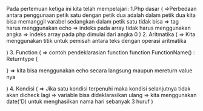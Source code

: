 Pada pertemuan ketiga ini kita telah mempelajari:
1.Php dasar
(
    =>Perbedaan antara penggunaan petik satu dengan petik dua adalah dalam petik dua kita bisa memanggil varabel sedangkan dalam petik satu tidak bisa
=> tag<br> harus menggunakan echo
=> indeks pada array tidak harus menggunakan angka
=> indeks array pada php dimulai dari angka 0
)
2. Aritmatika
(
    => Kita menggunakan titik untuk pemisah antara teks dengan operasi aritmatika

)
3. Function
(
    => contoh pendeklarasian function function FunctionName() : Returntype {
   
}
    => kita bisa menggunakan echo secara langsung maupun mereturn value nya

)
4. Kondisi
(
    => Jika satu kondisi terpenuhi maka kondisi selanjutnya tidak akan dicheck lagi
    => variable bisa dideklarasikan ulang
    => kita menggunakan date('D) untuk menghasilkan nama hari sebanyak 3 huruf 
)